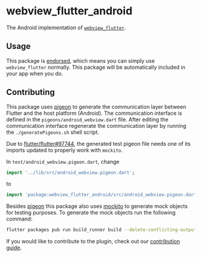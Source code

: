 # webview\_flutter\_android

The Android implementation of [`webview_flutter`][1].

## Usage

This package is [endorsed][2], which means you can simply use `webview_flutter`
normally. This package will be automatically included in your app when you do.

## Contributing

This package uses [pigeon][3] to generate the communication layer between Flutter and the host platform (Android). The communication interface is defined in the `pigeons/android_webview.dart` file. After editing the communication interface regenerate the communication layer by running the `./generatePigeons.sh` shell script.

Due to [flutter/flutter#97744](https://github.com/flutter/flutter/issues/97744), the generated test
pigeon file needs one of its imports updated to properly work with `mockito`.

In `test/android_webview.pigeon.dart`, change

```dart
import '../lib/src/android_webview.pigeon.dart';
```

to

```dart
import 'package:webview_flutter_android/src/android_webview.pigeon.dart';
```

Besides [pigeon][3] this package also uses [mockito][4] to generate mock objects for testing purposes. To generate the mock objects run the following command:
```bash
flutter packages pub run build_runner build --delete-conflicting-outputs
```

If you would like to contribute to the plugin, check out our [contribution guide][5].

[1]: https://pub.dev/packages/webview_flutter
[2]: https://flutter.dev/docs/development/packages-and-plugins/developing-packages#endorsed-federated-plugin
[3]: https://pub.dev/packages/pigeon
[4]: https://pub.dev/packages/mockito
[5]: https://github.com/flutter/plugins/blob/master/CONTRIBUTING.md

